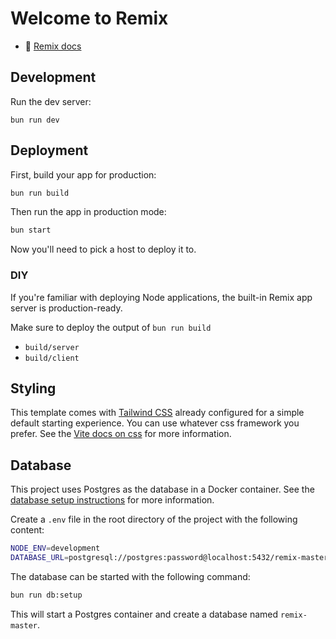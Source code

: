 # Welcome to Remix

- 📖 [Remix docs](https://remix.run/docs)

## Development

Run the dev server:

```shellscript
bun run dev
```

## Deployment

First, build your app for production:

```sh
bun run build
```

Then run the app in production mode:

```sh
bun start
```

Now you'll need to pick a host to deploy it to.

### DIY

If you're familiar with deploying Node applications, the built-in Remix app server is production-ready.

Make sure to deploy the output of `bun run build`

- `build/server`
- `build/client`

## Styling

This template comes with [Tailwind CSS](https://tailwindcss.com/) already configured for a simple default starting experience. You can use whatever css framework you prefer. See the [Vite docs on css](https://vitejs.dev/guide/features.html#css) for more information.

## Database

This project uses Postgres as the database in a Docker container. See the [database setup instructions](docs/01-database-setup.md) for more information.

Create a `.env` file in the root directory of the project with the following content:

```sh
NODE_ENV=development
DATABASE_URL=postgresql://postgres:password@localhost:5432/remix-master?sslmode=disable
```

The database can be started with the following command:

```sh
bun run db:setup
```

This will start a Postgres container and create a database named `remix-master`.
